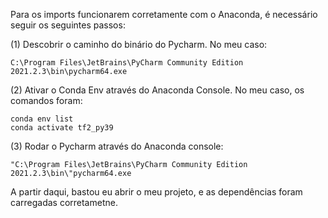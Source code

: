 Para os imports funcionarem corretamente com o Anaconda, é necessário seguir os
seguintes passos:

(1) Descobrir o caminho do binário do Pycharm. No meu caso:
```
C:\Program Files\JetBrains\PyCharm Community Edition 2021.2.3\bin\pycharm64.exe
```

(2) Ativar o Conda Env através do Anaconda Console. No meu caso, os comandos foram:
```
conda env list
conda activate tf2_py39
```

(3) Rodar o Pycharm através do Anaconda console:
```
"C:\Program Files\JetBrains\PyCharm Community Edition 2021.2.3\bin\"pycharm64.exe
```
A partir daqui, bastou eu abrir o meu projeto, e as dependências foram carregadas 
corretametne. 

